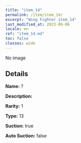 ```yaml
---
title: "item_14"
permalink: /item/item_14/
excerpt: "Wing Fighter item_14"
last_modified_at: 2023-09-06
locale: en
ref: "item_14.md"
toc: false
classes: wide
---
```



 No image



## Details

 **Name:** ? 

 **Description:** 

 **Rarity:** 1 

 **Type:** 13 

 **Suction:** true 

 **Auto Suction:** false 


